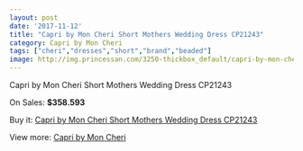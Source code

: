 ```yaml
---
layout: post
date: '2017-11-12'
title: "Capri by Mon Cheri Short Mothers Wedding Dress CP21243"
category: Capri by Mon Cheri
tags: ["cheri","dresses","short","brand","beaded"]
image: http://img.princessan.com/3250-thickbox_default/capri-by-mon-cheri-short-mothers-wedding-dress-cp21243.jpg
---
```

Capri by Mon Cheri Short Mothers Wedding Dress CP21243

On Sales: **$358.593**
<a href="https://www.princessan.com/en/capri-by-mon-cheri/1501-capri-by-mon-cheri-short-mothers-wedding-dress-cp21243.html"><amp-img layout="responsive" width="600" height="600" src="//img.princessan.com/3250-thickbox_default/capri-by-mon-cheri-short-mothers-wedding-dress-cp21243.jpg" alt="Capri by Mon Cheri Short Mothers Wedding Dress CP21243 0" /></a>
<a href="https://www.princessan.com/en/capri-by-mon-cheri/1501-capri-by-mon-cheri-short-mothers-wedding-dress-cp21243.html"><amp-img layout="responsive" width="600" height="600" src="//img.princessan.com/3251-thickbox_default/capri-by-mon-cheri-short-mothers-wedding-dress-cp21243.jpg" alt="Capri by Mon Cheri Short Mothers Wedding Dress CP21243 1" /></a>

Buy it: [Capri by Mon Cheri Short Mothers Wedding Dress CP21243](https://www.princessan.com/en/capri-by-mon-cheri/1501-capri-by-mon-cheri-short-mothers-wedding-dress-cp21243.html "Capri by Mon Cheri Short Mothers Wedding Dress CP21243")

View more: [Capri by Mon Cheri](https://www.princessan.com/en/13-capri-by-mon-cheri "Capri by Mon Cheri")